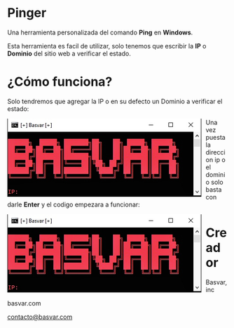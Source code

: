 # Pinger

Una herramienta personalizada del comando **Ping** en **Windows**.

Esta herramienta es facil de utilizar, solo tenemos que escribir la **IP** o **Dominio** del sitio web a verificar el estado.


¿Cómo funciona?
======
Solo tendremos que agregar la IP o en su defecto un Dominio a verificar el estado:

<p align="center">
<img src="cdn/bvp.jpg"
        alt="Basvar Pinger"
        style="float: left; margin-right: 10px;" />
</p>

Una vez puesta la direccion ip o el dominio solo basta con darle **Enter** y el codigo empezara a funcionar:

<p align="center">
<img src="cdn/bvp.jpg"
        alt="Basvar Ping"
        style="float: left; margin-right: 10px;" />
</p>


Creador
======
Basvar, inc

basvar.com

contacto@basvar.com